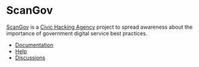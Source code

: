 # ScanGov

[ScanGov](https://scangov.org) is a [Civic Hacking Agency](https://civichackingagency.org) project to spread awareness about the importance of government digital service best practices.

* [Documentation](https://scangov.org/docs)
* [Help](https://scangov.org/help)
* [Discussions](https://github.com/civichackingagency/scangov/discussions)